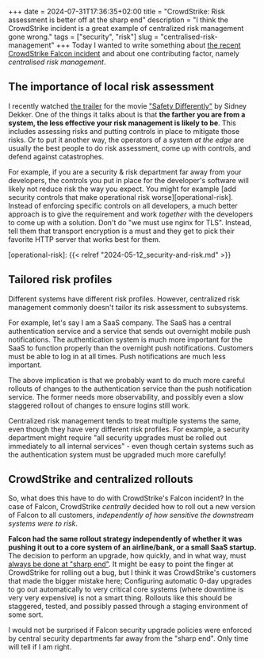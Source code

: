 +++
date = 2024-07-31T17:36:35+02:00
title = "CrowdStrike: Risk assessment is better off at the sharp end"
description = "I think the CrowdStrike incident is a great example of centralized risk management gone wrong."
tags = ["security", "risk"]
slug = "centralised-risk-management"
+++
Today I wanted to write something about [the recent CrowdStrike Falcon incident][crowdstrike-incident] and about one contributing factor, namely _centralised risk management_.

[crowdstrike-incident]: https://en.wikipedia.org/wiki/2024_CrowdStrike_incident

## The importance of local risk assessment

I recently watched [the trailer][safety-differently-trailer] for the movie ["Safety Differently"][safety-differently] by Sidney Dekker. One of the things it talks about is that **the farther you are from a system, the less effective your risk management is likely to be**. This includes assessing risks and putting controls in place to mitigate those risks. Or to put it another way, the operators of a system _at the edge_ are usually the best people to do risk assessment, come up with controls, and defend against catastrophes.

[safety-differently-trailer]: https://www.youtube.com/watch?v=IEYN38nir_w
[safety-differently]: https://www.youtube.com/watch?v=EeIucLnEa24

For example, if you are a security & risk department far away from your developers, the controls you put in place for the developer's software will likely not reduce risk the way you expect. You might for example [add security controls that make operational risk worse][operational-risk]. Instead of enforcing specific controls on all developers, a much better approach is to give the requirement and work _together_ with the developers to come up with a solution. Don't do "we must use nginx for TLS". Instead, tell them that transport encryption is a must and they get to pick their favorite HTTP server that works best for them.

[operational-risk]: {{< relref "2024-05-12_security-and-risk.md" >}}

## Tailored risk profiles

Different systems have different risk profiles. However, centralized risk management commonly doesn't tailor its risk assessment to subsystems.

For example, let's say I am a SaaS company. The SaaS has a central authentication service and a service that sends out overnight mobile push notifications. The authentication system is much more important for the SaaS to function properly than the overnight push notifications. Customers must be able to log in at all times. Push notifications are much less important.

The above implication is that we probably want to do much more careful rollouts of changes to the authentication service than the push notification service. The former needs more observability, and possibly even a slow staggered rollout of changes to ensure logins still work.

Centralized risk management tends to treat multiple systems the same, even though they have very different risk profiles. For example, a security department might require "all security upgrades must be rolled out immediately to all internal services" - even though certain systems such as the authentication system must be upgraded much more carefully!

## CrowdStrike and centralized rollouts

So, what does this have to do with CrowdStrike's Falcon incident? In the case of Falcon, CrowdStrike _centrally_ decided how to roll out a new version of Falcon to all customers, _independently of how sensitive the downstream systems were to risk_.

**Falcon had the same rollout strategy independently of whether it was pushing it out to a core system of an airline/bank, or a small SaaS startup.** The decision to perform an upgrade, how quickly, and in what way, must [always be done at "sharp end"][sharp-end]. It might be easy to point the finger at CrowdStrike for rolling out a bug, but I think it was CrowdStrike's customers that made the bigger mistake here; Configuring automatic 0-day upgrades to go out automatically to very critical core systems (where downtime is very very expensive) is not a smart thing. Rollouts like this should be staggered, tested, and possibly passed through a staging environment of some sort.

[sharp-end]: https://how.complexsystems.fail/#11

I would not be surprised if Falcon security upgrade policies were enforced by central security departments far away from the "sharp end". Only time will tell if I am right.
